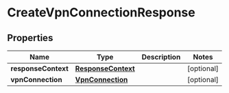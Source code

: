 

# CreateVpnConnectionResponse


## Properties

| Name | Type | Description | Notes |
|------------ | ------------- | ------------- | -------------|
|**responseContext** | [**ResponseContext**](ResponseContext.md) |  |  [optional] |
|**vpnConnection** | [**VpnConnection**](VpnConnection.md) |  |  [optional] |



